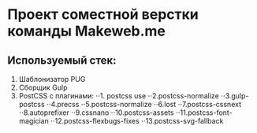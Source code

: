 # Проект соместной верстки команды Makeweb.me
## Используемый стек:

1. Шаблонизатор PUG
2. Сборщик Gulp
3. PostCSS c плагинами:
⋅⋅1. postcss use
⋅⋅2.postcss-normalize 
⋅⋅3.gulp-postcss
⋅⋅4.precss
⋅⋅5.postcss-normalize
⋅⋅6.lost
⋅⋅7.postcss-cssnext
⋅⋅8.autoprefixer
⋅⋅9.cssnano
⋅⋅10.postcss-assets
⋅⋅11.postcss-font-magician
⋅⋅12.postcss-flexbugs-fixes
⋅⋅13.postcss-svg-fallback